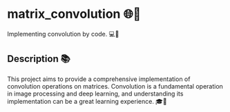 # matrix_convolution 🌐🔄

Implementing convolution by code. 💻🧠

## Description 📚

This project aims to provide a comprehensive implementation of convolution operations on matrices. Convolution is a fundamental operation in image processing and deep learning, and understanding its implementation can be a great learning experience. 🎓🌟


